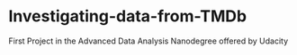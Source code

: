 # Investigating-data-from-TMDb
First Project in the Advanced Data Analysis Nanodegree offered by Udacity
